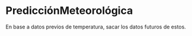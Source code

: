 # PredicciónMeteorológica
En base a datos previos de temperatura, sacar los datos futuros de estos.
